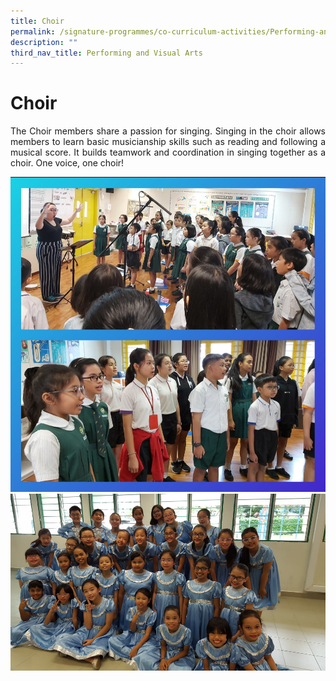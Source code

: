 ```yaml
---
title: Choir
permalink: /signature-programmes/co-curriculum-activities/Performing-and-Visual-Arts/choir/
description: ""
third_nav_title: Performing and Visual Arts
---
```

# Choir
<p align="Justify">The Choir members share a passion for singing. Singing in the choir allows members to learn basic musicianship skills such as reading and following a musical score. It builds teamwork and coordination in singing together as a choir. One voice, one choir!</p>

![](/images/Screenshot_20210914-130725_ClassDojo.jpg)
![](/images/20161118_093312.jpg)